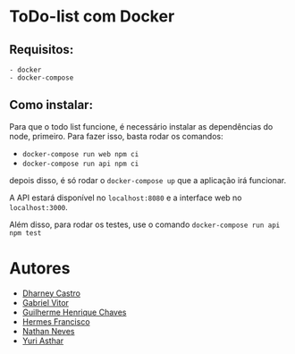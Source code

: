 # ToDo-list com Docker

## Requisitos:
    - docker
    - docker-compose

## Como instalar:

Para que o todo list funcione, é necessário instalar as dependências do node, primeiro. Para fazer isso, basta rodar os comandos:
- `docker-compose run web npm ci` 
- `docker-compose run api npm ci`
 
depois disso, é só rodar o `docker-compose up` que a aplicação irá funcionar.

A API estará disponível no `localhost:8080` e a interface web no `localhost:3000`. 

Além disso, para rodar os testes, use o comando `docker-compose run api npm test`

# Autores
- [Dharney Castro](https://www.linkedin.com/in/dharney-castro-1457291b3)
- [Gabriel Vitor](https://www.linkedin.com/in/gabriel-drumond-viana)
- [Guilherme Henrique Chaves](https://www.linkedin.com/in/guihchaves)
- [Hermes Francisco](https://www.linkedin.com/in/hermes-francisco-b0936a211)
- [Nathan Neves](https://www.linkedin.com/in/nathan-neves-553a711a2)
- [Yuri Asthar](https://www.linkedin.com/in/yuri-asthar)
